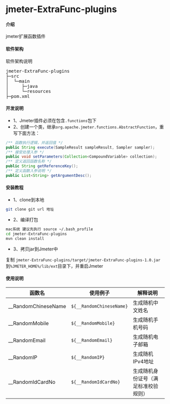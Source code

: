 # jmeter-ExtraFunc-plugins

#### 介绍
jmeter扩展函数插件

#### 软件架构
软件架构说明
<pre>
jmeter-ExtraFunc-plugins
├─src
│  └─main
│     ├─java
│     └─resources
├─pom.xml
</pre>

#### 开发说明
- 1、Jmeter插件必须在包含```.functions```包下
- 2、创建一个类，继承```org.apache.jmeter.functions.AbstractFunction```，重写下面方法：
```java
/** 函数执行逻辑，并返回值 */
public String execute(SampleResult sampleResult, Sampler sampler);
/** 接受处理入参 */
public void setParameters(Collection<CompoundVariable> collection);
/** 定义返回函数名称 */
public String getReferenceKey();
/** 定义函数入参说明 */
public List<String> getArgumentDesc();
```

#### 安装教程

- 1、clone到本地
```bash
git clone git url 地址
```

- 2、编译打包
```bash
mac系统 建议先执行 source ~/.bash_profile
cd jmeter-ExtraFunc-plugins
mvn clean install
```

- 3、拷贝jar到Jmeter中

复制 ```jmeter-ExtraFunc-plugins/target/jmeter-ExtraFunc-plugins-1.0.jar```到```%JMETER_HOME%/lib/ext```目录下，并重启Jmeter

#### 使用说明

| 函数名 | 使用例子 | 解释说明 | 
| ---- | ---- | ---- |
| __RandomChineseName | ```${__RandomChineseName}```| 生成随机中文姓名 |
| __RandomMobile | ```${__RandomMobile}```| 生成随机手机号码 |
| __RandomEmail | ```${__RandomEmail}```| 生成随机电子邮箱 |
| __RandomIP | ```${__RandomIP}```| 生成随机IPv4地址 |
| __RandomIdCardNo | ```${__RandomIdCardNo}```| 生成随机身份证号（满足标准校验规则） |
